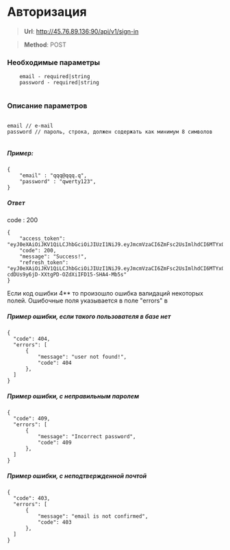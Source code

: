 # Авторизация

#### 
> **Url**: http://45.76.89.136:90/api/v1/sign-in

> **Method**: POST



### Необходимые параметры

```
    email - required|string
    password - required|string
    
```

### Описание параметров

```

email // e-mail
password // пароль, строка, должен содержать как минимум 8 символов


```
##### Пример:

```
{
	"email" : "qqq@qqq.q",
	"password" : "qwerty123",
}
```


##### Ответ

code : 200
```
{
    "access_token": "eyJ0eXAiOiJKV1QiLCJhbGciOiJIUzI1NiJ9.eyJmcmVzaCI6ZmFsc2UsImlhdCI6MTYxODMxMjI2MSwianRpIjoiNGQ0MDVjMmYtNGVmMS00OGM1LTg1ZGEtZmNmYjhjOTY1YzA2IiwibmJmIjoxNjE4MzEyMjYxLCJ0eXBlIjoiYWNjZXNzIiwic3ViIjoyMiwiZXhwIjoxNjE4MzEzMTYxfQ.qbjIlcBa3tXMawQGtnbL3pkKYJbQu2wbutSSoZn7nEU",
    "code": 200,
    "message": "Success!",
    "refresh_token": "eyJ0eXAiOiJKV1QiLCJhbGciOiJIUzI1NiJ9.eyJmcmVzaCI6ZmFsc2UsImlhdCI6MTYxODMxMjI2MSwianRpIjoiOWQwOTVhNWUtNDdmYi00MmZjLTkzYTItNDQwOGRhYWI2ZGFkIiwibmJmIjoxNjE4MzEyMjYxLCJ0eXBlIjoicmVmcmVzaCIsInN1YiI6MjIsImV4cCI6MTYyMDkwNDI2MX0.Bkqo-cdDUs9y6jD-XXtgPD-OZdXiIFD15-SHA4-Mb5s"
}
```

Если код ошибки 4** то произошло ошибка валидаций некоторых полей. Ошибочные поля указывается в поле "errors" в 
#####  Пример ошибки, если такого пользователя в базе нет
```
{
  "code": 404,
  "errors": [
      {
          "message": "user not found!",
          "code": 404
      },
  ]
}
```

#####  Пример ошибки, с неправильным паролем
```
{
  "code": 409,
  "errors": [
      {
          "message": "Incorrect password",
          "code": 409
      },
  ]
}
```


#####  Пример ошибки, с неподтвержденной почтой
```
{
  "code": 403,
  "errors": [
      {
          "message": "email is not confirmed",
          "code": 403
      },
  ]
}
```